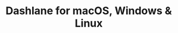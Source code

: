---
name: Dashlane
url: 'https://app.dashlane.com'
category: Productivity
title: 'Dashlane for macOS, Windows & Linux'
key: dashlane

---